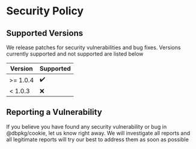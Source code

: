 # Security Policy

## Supported Versions

We release patches for security vulnerabilities and bug fixes. Versions currently supported and not supported are listed below

| Version  | Supported          |
| -------- | ------------------ |
| >= 1.0.4 | :heavy_check_mark: |
| < 1.0.3  | :x:                |

## Reporting a Vulnerability

If you believe you have found any security vulnerability or bug in @dbpkg/cookie, let us know right away. We will investigate all reports and all legitimate
reports will try our best to address them as soon as possible
